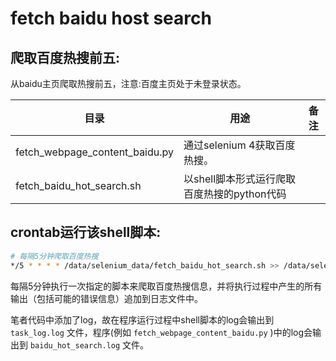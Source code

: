 # fetch baidu host search

## 爬取百度热搜前五:

从baidu主页爬取热搜前五，注意:百度主页处于未登录状态。<br>

目录                                     |用途                                                 |备注
----------------------------------------|----------------------------------------------------|---
fetch_webpage_content_baidu.py          | 通过selenium 4获取百度热搜。                          | 
fetch_baidu_hot_search.sh               | 以shell脚本形式运行爬取百度热搜的python代码             | 

## crontab运行该shell脚本:

```bash
# 每隔5分钟爬取百度热搜
*/5 * * * * /data/selenium_data/fetch_baidu_hot_search.sh >> /data/selenium_data/task_log.log 2>&1
```

每隔5分钟执行一次指定的脚本来爬取百度热搜信息，并将执行过程中产生的所有输出（包括可能的错误信息）追加到日志文件中。<br>

笔者代码中添加了log，故在程序运行过程中shell脚本的log会输出到 `task_log.log` 文件，程序(例如 `fetch_webpage_content_baidu.py` )中的log会输出到 `baidu_hot_search.log` 文件。<br>